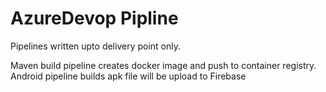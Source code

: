 # AzureDevop Pipline

Pipelines written upto delivery point only.

Maven build pipeline creates docker image and push to container registry.
Android pipeline builds apk file will be upload to Firebase
